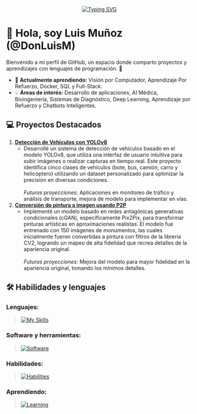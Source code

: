 <div align="center">
  <a href="https://git.io/typing-svg">
    <img src="https://readme-typing-svg.demolab.com?font=Fira+Code&pause=1000&center=true&vCenter=true&width=435&lines=%C2%A1Bienvenido+a+mi+perfil+de+GitHub!;Entusiasta+en+modelos+IA;Apasionado+por+el+Machine+Learning;Desarrollador+Web+Full-Stack" alt="Typing SVG" />
  </a>
</div>

# 👋 Hola, soy Luis Muñoz (@DonLuisM)  
Bienvenido a mi perfil de GitHub, un espacio donde comparto proyectos y aprendizajes con lenguajes de programación. 🚀  

- 🌱 **Actualmente aprendiendo:** Visión por Computador, Aprendizaje Por Refuerzo, Docker, SQL y Full-Stack.
- 💡 **Áreas de interés:** Desarrollo de aplicaciones, AI Médica, Bioingeniería, Sistemas de Diagnóstico, Deep Learning, Aprendizaje por Refuerzo y Chatbots Inteligentes.   

<!-- Añadir los repositorios que me faltan -->
## 💻 Proyectos Destacados  
1. [**Detección de Vehículos con YOLOv8**](https://github.com/DonLuisM/Vehicles_detection_YOLO.git)  
   - Desarrollé un sistema de detección de vehículos basado en el modelo YOLOv8, que utiliza una interfaz de usuario intuitiva para subir imágenes o realizar capturas en tiempo real. Este proyecto identifica cinco clases de vehículos (bote, bus, camión, carro y helicóptero) utilizando un dataset personalizado para optimizar la precisión en diversas condiciones. <br><br><em>Futuras proyecciones:</em> Aplicaciones en monitoreo de tráfico y análisis de transporte, mejora de modelo para implementar en vías.
2. [**Conversión de pintura a imagen usando P2P**](https://github.com/DonLuisM/Pix2Pix.git)  
   - Implementé un modelo basado en redes antagónicas generativas condicionales (cGAN), específicamente Pix2Pix, para transformar pinturas artísticas en aproximaciones realistas. El modelo fue entrenado con 150 imágenes de monumentos, las cuales inicialmente fueron convertidas a pintura con filtros de la librería CV2, logrando un mapeo de alta fidelidad que recrea detalles de la apariencia original. <br><br><em>Futuras proyecciones:</em> Mejora del modelo para mayor fidelidad en la apariencia original, tomando los mínimos detalles.

## 🛠️ Habilidades y lenguajes
### Lenguajes:
> [![My Skills](https://skillicons.dev/icons?i=py,js,html,css,arduino,flask)](https://skillicons.dev)

### Software y herramientas:
> [![Software](https://skillicons.dev/icons?i=tensorflow,sklearn,opencv,nodejs,react,tailwind,vscode)](https://skillicons.dev)

### Habilidades:
> [![Habilities](https://skillicons.dev/icons?i=git,github)](https://skillicons.dev)

### Aprendiendo:
> [![Learning](https://skillicons.dev/icons?i=docker,mysql,threejs,linux,ubuntu)](https://skillicons.dev)



<!--
## 📫 Contáctame  
- 🌐 **Portafolio:** [donluism.dev](https://tu-portafolio.com)  
- 💼 **LinkedIn:** [Luis Mejía](https://www.linkedin.com/in/tu-perfil/)  
- ✉️ **Correo:** donluis@gmail.com  
-->
